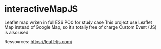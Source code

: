 # interactiveMapJS
Leaflet map writen in full ES6 POO for study case
This project use Leaflet Map instead of Google Map, so it's totally free of charge
Custom Event (JS) is also used

Ressources: https://leafletjs.com/
